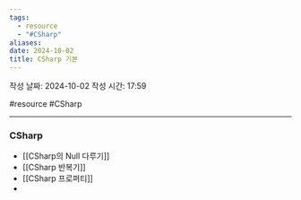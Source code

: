 ```yaml
---
tags:
  - resource
  - "#CSharp"
aliases: 
date: 2024-10-02
title: CSharp 기본
---
```


작성 날짜: 2024-10-02
작성 시간: 17:59

#resource #CSharp 

---

### CSharp

- [[CSharp의 Null 다루기]]
- [[CSharp 반복기]]
- [[CSharp 프로퍼티]]
- 